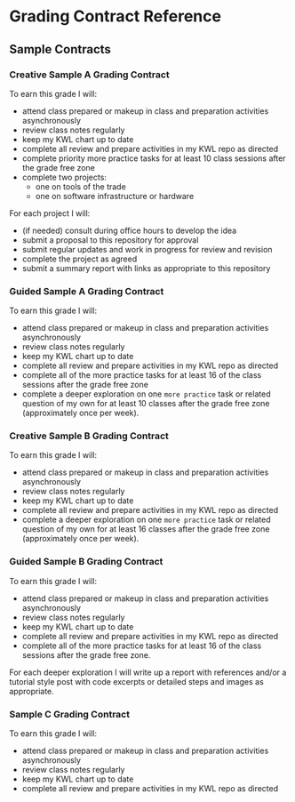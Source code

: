 # Grading Contract Reference





## Sample Contracts

### Creative Sample A Grading Contract


To earn this grade I will:
- attend class prepared or makeup in class and preparation activities asynchronously
- review class notes regularly
- keep my KWL chart up to date
- complete all review and prepare activities in my KWL repo as directed
- complete priority more practice tasks for at least 10 class sessions after the grade free zone
- complete two  projects:
  - one on tools of the trade
  - one on software infrastructure or hardware

For each project I will:
- (if needed) consult during office hours to develop the idea
- submit a proposal to this repository for approval
- submit regular updates and work in progress for review and revision
- complete the project as agreed
- submit a summary report with links as appropriate to this repository


### Guided Sample A Grading Contract


To earn this grade I will:
- attend class prepared or makeup in class and preparation activities asynchronously
- review class notes regularly
- keep my KWL chart up to date
- complete all review and prepare activities in my KWL repo as directed
- complete all of the more practice tasks for at least 16 of the class sessions after the grade free zone
- complete a deeper exploration on one `more practice` task or related question of my own for at least 10 classes after the grade free zone (approximately once per week).

### Creative Sample B Grading Contract

To earn this grade I will:
- attend class prepared or makeup in class and preparation activities asynchronously
- review class notes regularly
- keep my KWL chart up to date
- complete all review and prepare activities in my KWL repo as directed
- complete a deeper exploration on one `more practice` task or related question of my own for at least 16 classes after the grade free zone (approximately once per week).




### Guided Sample B Grading Contract

To earn this grade I will:
- attend class prepared or makeup in class and preparation activities asynchronously
- review class notes regularly
- keep my KWL chart up to date
- complete all review and prepare activities in my KWL repo as directed
- complete all of the more practice tasks for at least 16 of the class sessions after the grade free zone.

 For each deeper exploration I will write up a report with references and/or a tutorial style post with code excerpts or detailed steps and images as appropriate.


### Sample C Grading Contract


 To earn this grade I will:
 - attend class prepared or makeup in class and preparation activities asynchronously
 - review class notes regularly
 - keep my KWL chart up to date
 - complete all review and prepare activities in my KWL repo as directed
